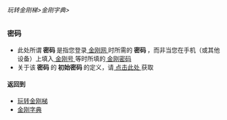 ###### 玩转金刚梯>金刚字典>

### 密码
- 此处所谓<strong> 密码 </strong>是指您登录[ 金刚网 ](https://github.com/a2zitpro/web/blob/master/LadderFree/kkDictionary/KKSiteZh.md)时所需的<strong> 密码 </strong>，而非当您在手机（或其他设备）上填入[ 金刚号 ]()等时所填的[ 金刚密码  ]()
- 关于该<strong > 密码 </strong >的<strong> 初始密码 </strong>的定义，请[ 点击此处 ]()获取
 

#### 返回到
- [玩转金刚梯](https://github.com/a2zitpro/web/blob/master/LadderFree/A.md)
- [金刚字典](https://github.com/a2zitpro/web/blob/master/LadderFree/kkDictionary/KKDictionary.md)
